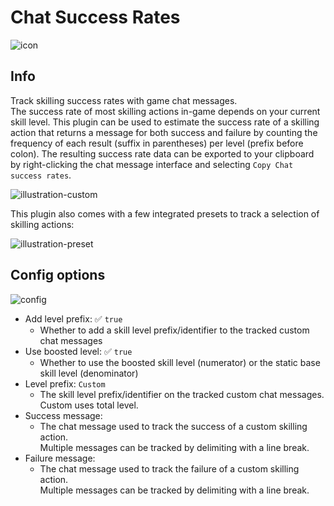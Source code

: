 # Chat Success Rates

![icon](icon.png)

## Info
Track skilling success rates with game chat messages.  
The success rate of most skilling actions in-game depends on your current skill level. This plugin can be used to estimate the success rate of a skilling action that returns a message for both success and failure by counting the frequency of each result (suffix in parentheses) per level (prefix before colon). The resulting success rate data can be exported to your clipboard by right-clicking the chat message interface and selecting `Copy Chat success rates`.

![illustration-custom](https://user-images.githubusercontent.com/53493631/156419148-a346287f-d7ca-4644-95db-7af5ca925631.png)

This plugin also comes with a few integrated presets to track a selection of skilling actions:

![illustration-preset](https://user-images.githubusercontent.com/53493631/191285989-e5220229-729d-42a6-a5ee-f974caeb4f0a.png)

## Config options
![config](https://user-images.githubusercontent.com/53493631/156419218-3ffd6c9e-0e51-4fd3-a523-adffa7e6975c.png)
- Add level prefix: ✅ `true`
  - Whether to add a skill level prefix/identifier to the tracked custom chat messages
- Use boosted level: ✅ `true`
  - Whether to use the boosted skill level (numerator) or the static base skill level (denominator)
- Level prefix: `Custom`
  - The skill level prefix/identifier on the tracked custom chat messages. Custom uses total level.
- Success message: `        `
  - The chat message used to track the success of a custom skilling action.  
    Multiple messages can be tracked by delimiting with a line break.
- Failure message: `        `
  - The chat message used to track the failure of a custom skilling action.  
    Multiple messages can be tracked by delimiting with a line break.
